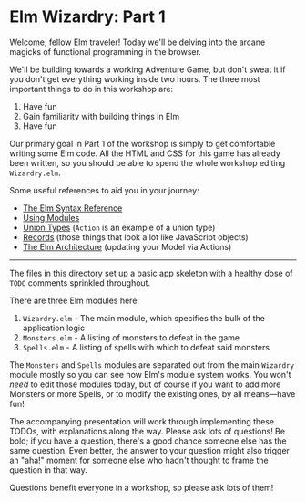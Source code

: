 Elm Wizardry: Part 1
====================

Welcome, fellow Elm traveler! Today we'll be delving into the arcane magicks of functional programming in the browser.

We'll be building towards a working Adventure Game, but don't sweat it if you don't get everything working inside two hours. The three most important things to do in this workshop are:

1. Have fun
2. Gain familiarity with building things in Elm
3. Have fun

Our primary goal in Part 1 of the workshop is simply to get comfortable writing some Elm code. All the HTML and CSS for this game has already been written, so you should be able to spend the whole workshop editing `Wizardry.elm`.

Some useful references to aid you in your journey:

* [The Elm Syntax Reference](http://elm-lang.org/learn/Syntax.elm)
* [Using Modules](http://elm-lang.org/learn/Syntax.elm#modules)
* [Union Types](http://elm-lang.org/learn/Union-Types.elm) (`Action` is an example of a union type)
* [Records](http://elm-lang.org/learn/Records.elm) (those things that look a lot like JavaScript objects)
* [The Elm Architecture](https://github.com/evancz/elm-architecture-tutorial#the-elm-architecture) (updating your Model via Actions)

---

The files in this directory set up a basic app skeleton with a healthy dose of `TODO` comments sprinkled throughout.

There are three Elm modules here:

1. `Wizardry.elm` - The main module, which specifies the bulk of the application logic
2. `Monsters.elm` - A listing of monsters to defeat in the game
3. `Spells.elm` - A listing of spells with which to defeat said monsters

The `Monsters` and `Spells` modules are separated out from the main `Wizardry` module mostly so you can see how Elm's module system works. You won't _need_ to edit those modules today, but of course if you want to add more Monsters or more Spells, or to modify the existing ones, by all means—have fun!

The accompanying presentation will work through implementing these TODOs, with explanations along the way. Please ask lots of questions! Be bold; if you have a question, there's a good chance someone else has the same question. Even better, the answer to your question might also trigger an "aha!" moment for someone else who hadn't thought to frame the question in that way.

Questions benefit everyone in a workshop, so please ask lots of them!